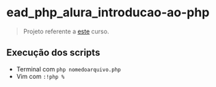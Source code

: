 # ead_php_alura_introducao-ao-php

> Projeto referente a [este](https://www.alura.com.br/curso-online-php-primeiros-passos) curso.

## Execução dos scripts

- Terminal com `php nomedoarquivo.php`
- Vim com `:!php %`
